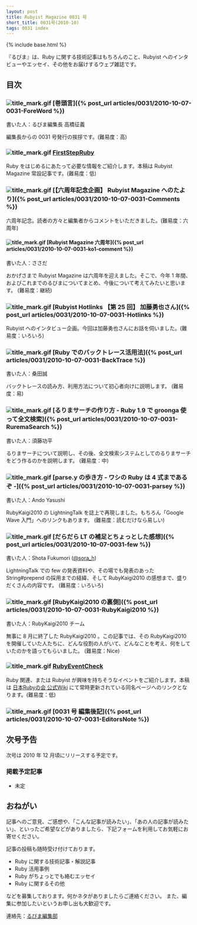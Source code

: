 ```yaml
---
layout: post
title: Rubyist Magazine 0031 号
short_title: 0031号(2010-10)
tags: 0031 index
---
```

{% include base.html %}


『るびま』は、Ruby に関する技術記事はもちろんのこと、Rubyist へのインタビューやエッセイ、その他をお届けするウェブ雑誌です。

## 目次

### ![title_mark.gif]({{site.baseurl}}/images/title_mark.gif) [巻頭言]({% post_url articles/0031/2010-10-07-0031-ForeWord %})

書いた人：るびま編集長 高橋征義

編集長からの 0031 号発行の挨拶です。(難易度：高)

### ![title_mark.gif]({{site.baseurl}}/images/title_mark.gif) [FirstStepRuby](https://github.com/rubima/rubima/blob/master/first_step_ruby/first-step-ruby-2.0.md)

Ruby をはじめるにあたって必要な情報をご紹介します。本稿は Rubyist Magazine 常設記事です。(難易度：低)

### ![title_mark.gif]({{site.baseurl}}/images/title_mark.gif) [【六周年記念企画】 Rubyist Magazine へのたより]({% post_url articles/0031/2010-10-07-0031-Comments %})

六周年記念。読者の方々と編集者からコメントをいただきました。(難易度：六周年)

#### ![title_mark.gif]({{site.baseurl}}/images/title_mark.gif) [Rubyist Magazine 六周年]({% post_url articles/0031/2010-10-07-0031-ko1-comment %})

書いた人：ささだ

おかげさまで Rubyist Magazine は六周年を迎えました。そこで、今年 1 年間、およびこれまでのるびまについてまとめ、今後について考えてみたいと思います。 (難易度：継続)

### ![title_mark.gif]({{site.baseurl}}/images/title_mark.gif) [Rubyist Hotlinks 【第 25 回】 加藤勇也さん]({% post_url articles/0031/2010-10-07-0031-Hotlinks %})

Rubyist へのインタビュー企画。今回は加藤勇也さんにお話を伺いました。(難易度：いろいろ)

### ![title_mark.gif]({{site.baseurl}}/images/title_mark.gif) [Ruby でのバックトレース活用法]({% post_url articles/0031/2010-10-07-0031-BackTrace %})

書いた人：桑田誠

バックトレースの読み方、利用方法について初心者向けに説明します。 (難易度：易)

### ![title_mark.gif]({{site.baseurl}}/images/title_mark.gif) [るりまサーチの作り方 - Ruby 1.9 で groonga 使って全文検索]({% post_url articles/0031/2010-10-07-0031-RuremaSearch %})

書いた人：須藤功平

るりまサーチについて説明し、その後、全文検索システムとしてのるりまサーチをどう作るのかを説明します。 (難易度：中)

### ![title_mark.gif]({{site.baseurl}}/images/title_mark.gif) [parse.y の歩き方 - ワシの Ruby は 4 式まであるぞ -]({% post_url articles/0031/2010-10-07-0031-parsey %})

書いた人：Ando Yasushi

RubyKaigi2010 の LightningTalk を誌上で再現しました。もちろん「Google Wave 入門」へのリンクもあります。 (難易度：読むだけなら易しい)

### ![title_mark.gif]({{site.baseurl}}/images/title_mark.gif) [だらだら LT の補足とちょっとした感想]({% post_url articles/0031/2010-10-07-0031-few %})

書いた人：Shota Fukumori ([@sora_h](http://twitter.com/sora_h))

LightningTalk での few の発表資料や、その場でも発表のあった String#prepend の採用までの経緯、そして RubyKaigi2010 の感想まで、盛りだくさんの内容です。 (難易度：いろいろ)

### ![title_mark.gif]({{site.baseurl}}/images/title_mark.gif) [RubyKaigi2010 の裏側]({% post_url articles/0031/2010-10-07-0031-RubyKaigi2010 %})

書いた人：RubyKaigi2010 チーム

無事に 8 月に終了した RubyKaigi2010 。この記事では、その RubyKaigi2010 を開催していた人たちに、どんな役割の人がいて、どんなことを考え、何をしていたのかを語ってもらいました。 (難易度：Nice)

### ![title_mark.gif]({{site.baseurl}}/images/title_mark.gif) [RubyEventCheck](http://jp.rubyist.net/?RubyEventCheck)

Ruby 関連、または Rubyist が興味を持ちそうなイベントをご紹介します。本稿は [日本Rubyの会 公式Wiki](http://jp.rubyist.net/) にて常時更新されている同名ページへのリンクとなります。(難易度：低)

### ![title_mark.gif]({{site.baseurl}}/images/title_mark.gif) [0031 号 編集後記]({% post_url articles/0031/2010-10-07-0031-EditorsNote %})

## 次号予告

次号は 2010 年 12 月頃にリリースする予定です。

### 掲載予定記事

* 未定


## おねがい

記事へのご意見、ご感想や、「こんな記事が読みたい」、「あの人の記事が読みたい」、といったご希望などがありましたら、下記フォームを利用してお気軽にお寄せください。

記事の投稿も随時受け付けております。

* Ruby に関する技術記事・解説記事
* Ruby 活用事例
* Ruby がちょっとでも絡むエッセイ
* Ruby に関するその他


などを募集しております。何かネタがありましたらご連絡ください。
また、編集に参加したいというお申し出も大歓迎です。

連絡先：[るびま編集部](mailto:magazine@ruby-no-kai.org)


